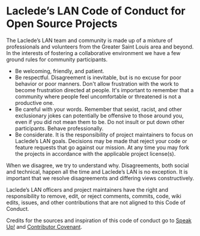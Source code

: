 # Laclede’s LAN Code of Conduct for Open Source Projects

The Laclede’s LAN team and community is made up of a mixture of professionals and volunteers from the Greater Saint Louis area and beyond.
In the interests of fostering a collaborative environment we have a few ground rules for community participants.

* Be welcoming, friendly, and patient.
* Be respectful. Disagreement is inevitable, but is no excuse for poor behavior or poor manners. Don't allow frustration with the work to
  become frustration directed at people. It's important to remember that a community where people feel uncomfortable or threatened is not a
  productive one.
* Be careful with your words. Remember that sexist, racist, and other exclusionary jokes can potentially be offensive to those around you,
  even if you did not mean them to be. Do not insult or put down other participants. Behave professionally.
* Be considerate. It is the responsibility of project maintainers to focus on Laclede’s LAN goals. Decisions may be made that reject your
  code or feature requests that go against our mission. At any time you may fork the projects in accordance with the applicable project license(s).

When we disagree, we try to understand why. Disagreements, both social and technical, happen all the time and Laclede’s LAN is no exception.
It is important that we resolve disagreements and differing views constructively.

Laclede’s LAN officers and project maintainers have the right and responsibility to remove, edit, or reject comments, commits, code, wiki
edits, issues, and other contributions that are not aligned to this Code of Conduct.

Credits for the sources and inspiration of this code of conduct go to [Speak
Up!](https://web.archive.org/web/20141109123859/http://speakup.io/coc.html) and [Contributor Covenant](https://archive.fo/ocyAN).
